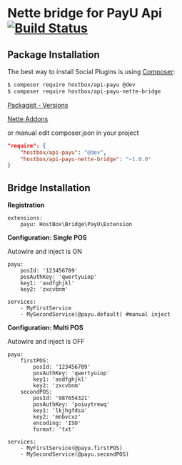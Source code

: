 Nette bridge for PayU Api  [![Build Status](https://api.travis-ci.org/HostBox/api-payu-nette-bridge.png)](https://travis-ci.org/HostBox/api-payu-nette-bridge)
===================

Package Installation
-------------------

The best way to install Social Plugins is using [Composer](http://getcomposer.org/):

```sh
$ composer require hostbox/api-payu @dev
$ composer require hostbox/api-payu-nette-bridge
```

[Packagist - Versions](https://packagist.org/packages/hostbox/api-payu-nette-bridge)

[Nette Addons](http://addons.nette.org/hostbox/api-payu-nette-bridge)

or manual edit composer.json in your project

```json
"require": {
    "hostbox/api-payu": "@dev",
    "hostbox/api-payu-nette-bridge": "~1.0.0"
}
```

Bridge Installation
-------------------

**Registration**

```
extensions:
	payu: HostBox\Bridge\PayU\Extension
```

**Configuration: Single POS**

Autowire and inject is ON

```
payu:
	posId: '123456789'
	posAuthKey: 'qwertyuiop'
	key1: 'asdfghjkl'
	key2: 'zxcvbnm'

services:
    - MyFirstService
    - MySecondService(@payu.default) #manual inject
```

**Configuration: Multi POS**

Autowire and inject is OFF

```
payu:
	firstPOS:
		posId: '123456789'
		posAuthKey: 'qwertyuiop'
		key1: 'asdfghjkl'
		key2: 'zxcvbnm'
	secondPOS:
		posId: '987654321'
		posAuthKey: 'poiuytrewq'
		key1: 'lkjhgfdsa'
		key2: 'mnbvcxz'
		encoding: 'ISO'
		format: 'txt'

services:
    - MyFirstService(@payu.firstPOS)
    - MySecondService(@payu.secondPOS)
```
